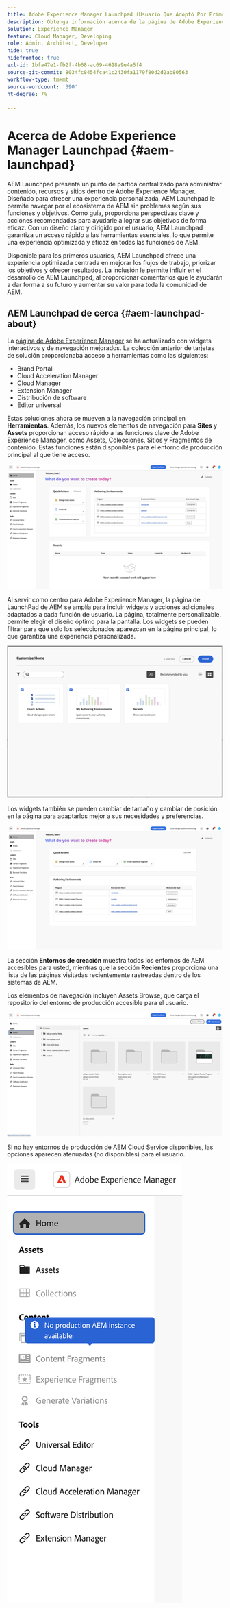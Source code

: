 ```yaml
---
title: Adobe Experience Manager Launchpad (Usuario Que Adoptó Por Primera Vez)
description: Obtenga información acerca de la página de Adobe Experience Manager Launchpad.
solution: Experience Manager
feature: Cloud Manager, Developing
role: Admin, Architect, Developer
hide: true
hidefromtoc: true
exl-id: 1bfa47e1-fb2f-4b68-ac69-4618a9e4a5f4
source-git-commit: 8034fc8454fca41c2430fa1179f80d2d2ab80563
workflow-type: tm+mt
source-wordcount: '390'
ht-degree: 7%

---
```


# Acerca de Adobe Experience Manager Launchpad {#aem-launchpad}

AEM Launchpad presenta un punto de partida centralizado para administrar contenido, recursos y sitios dentro de Adobe Experience Manager. Diseñado para ofrecer una experiencia personalizada, AEM Launchpad le permite navegar por el ecosistema de AEM sin problemas según sus funciones y objetivos. Como guía, proporciona perspectivas clave y acciones recomendadas para ayudarle a lograr sus objetivos de forma eficaz. Con un diseño claro y dirigido por el usuario, AEM Launchpad garantiza un acceso rápido a las herramientas esenciales, lo que permite una experiencia optimizada y eficaz en todas las funciones de AEM.

Disponible para los primeros usuarios, AEM Launchpad ofrece una experiencia optimizada centrada en mejorar los flujos de trabajo, priorizar los objetivos y ofrecer resultados. La inclusión le permite influir en el desarrollo de AEM Launchpad, al proporcionar comentarios que le ayudarán a dar forma a su futuro y aumentar su valor para toda la comunidad de AEM.

## AEM Launchpad de cerca {#aem-launchpad-about}

La [página de Adobe Experience Manager](https://experience.adobe.com/#/experiencemanager) se ha actualizado con widgets interactivos y de navegación mejorados. La colección anterior de tarjetas de solución proporcionaba acceso a herramientas como las siguientes:

* Brand Portal
* Cloud Acceleration Manager
* Cloud Manager
* Extension Manager
* Distribución de software
* Editor universal

Estas soluciones ahora se mueven a la navegación principal en **Herramientas**. Además, los nuevos elementos de navegación para **Sites** y **Assets** proporcionan acceso rápido a las funciones clave de Adobe Experience Manager, como Assets, Colecciones, Sitios y Fragmentos de contenido. Estas funciones están disponibles para el entorno de producción principal al que tiene acceso.

![Entornos de AEM Launchpad](/help/implementing/cloud-manager/assets/aem-launchpad-author-environments.png)

Al servir como centro para Adobe Experience Manager, la página de LaunchPad de AEM se amplía para incluir widgets y acciones adicionales adaptados a cada función de usuario. La página, totalmente personalizable, permite elegir el diseño óptimo para la pantalla. Los widgets se pueden filtrar para que solo los seleccionados aparezcan en la página principal, lo que garantiza una experiencia personalizada.

![Panel de lanzamiento de AEM personalizado](/help/implementing/cloud-manager/assets/aem-launchpad-custom.png)

Los widgets también se pueden cambiar de tamaño y cambiar de posición en la página para adaptarlos mejor a sus necesidades y preferencias.

![widgets de AEM Launchpad](/help/implementing/cloud-manager/assets/aem-launchpad-widgets.png)

La sección **Entornos de creación** muestra todos los entornos de AEM accesibles para usted, mientras que la sección **Recientes** proporciona una lista de las páginas visitadas recientemente rastreadas dentro de los sistemas de AEM.

Los elementos de navegación incluyen Assets Browse, que carga el repositorio del entorno de producción accesible para el usuario.

![Elementos de navegación de AEM Launchpad](/help/implementing/cloud-manager/assets/aem-launchpad-navigation.png)

Si no hay entornos de producción de AEM Cloud Service disponibles, las opciones aparecen atenuadas (no disponibles) para el usuario.

![AEM Launchpad en entornos de producción](/help/implementing/cloud-manager/assets/aem-launchpad-no-prod-environs.png)



